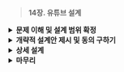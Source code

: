 > **14장. 유튜브 설계**

<details>
  <summary><b>문제 이해 및 설계 범위 확정</b></summary>  
    
  ---
  
  ## 1단계: 문제 이해 및 설계 범위 확정
  
  ### 유튜브 시스템(Youtube System)
  
  - **비디오 플랫폼 설계**
      - 넷플릭스(Netflix)
      - 훌루(Hulu)
  - **유튜브 이용 통계**
      - 월간 능동 사용자 수 : 20억 (2billion)
      - 매일 재생되는 비디오 수 : 50억 (5billion)
      - 미국 성인 가운데 73%가 유튜브 이용
      - 5천만(50million)명의 창작자
      - 유튜브의 광고 수입 : 2019년 기준 15억(15.1billion) 달러, 2018년도 대비 36% 증가
      - 모바일 인터넷 트래픽 중 37%를 점유
      - 80개 언어로 이용 가능
  
  ### **유튜브의 기능**
  
  - 비디오 시청
  - 댓글(Comment)
  - 비디오 공유
  - 좋아요
  - 재생목록(Playlist)에 저장
  - 채널을 구독(Subscribe)
  
  ### 요구사항 파악
  
  - **Q.** 어떤 기능이 가장 중요한지?
  - **A.** 비디오를 업로드하고, 시청하는 기능
  - **Q.** 어떤 클라이언트를 지원해야 하는지?
  - **A.** 모바일 앱, 웹 브라우저, 스마트 TV
  - **Q.** 일간 능동 사용자 수는?
  - **A.** 5백만(5million)명
  - **Q.** 사용자가 평균적으로 소비하는 시간은?
  - **A.** 30분
  - Q. 다국어 지원이 필요한지?
  - **A.** 모든 언어로 이용 가능해야 함
  - **Q.** 어떤 비디오 해상도를 지원해야 하는지?
  - **A.** 현존하는 비디오 종류와 해당도를 배부분 지원해야 함
  - **Q.** 암호화가 필요한지?
  - **A.** 필요
  - **Q.** 비디오 파일 크기에 제한이 있는지?
  - **A.** 작은 비디오 또는 중간 비디오에 초점을 맞춤, 최대 1GB 크기 제한
  - **Q.** Amazon, Google, Microsoft의 클라우드 서비스를 활용할 수 있는지?
  - **A.** 활용하는 것이 바람직함, 회사가 모든 부분을 구축하는 것은 무리에 가까움
  
  ### 비디오 스트리밍 서비스 기능
  
  - 빠른 비디오 업로드
  - 원활한 비디오 재생
  - 재생 품질 선택 기능
  - 낮은 인프라 비용(Infrastructure Cose)
  - 높은 가용성과 규모 확장성, 안정성
  - 지원 클라이언트 : 모바일 앱, 웹 브라우저, 스마트 TV
  
  ### 개략적 규모 추정
  
  - 일간 능동 사용자(DAU, Daily Active User) 수는 5백만(5million)
  - 한 사용자는 하루에 평균 **5개의 비디오**를 시청
  - 10%의 사용자가 **하루에 1비디오 업로드**
  - 비디오 **평균 크기는 300MB**
  - 비디오 저장을 위해 매일 새로 요구되는 저장 용량 :  $5백만 * 10\% * 300MB = 150TB$
  - **CDN 비용**
      - 클라우드 CDN을 통해 비디오를 서비스할 경우, CDN에서 나가는 데이터의 양에 따라 과금
      - Amazone의 **클라우드프론드(CloudFront)** CDN : 1GB당 $0.02의 요금 발생(미국)
      - 문제를 단순화하기 위해 비디오 스트리밍 비용만 책정
      - 매일 발생하는 요금 : $5백만 * 5비디오 * 0.3GB * \$0.02 = \$150,000$
      - CDN을 통해 비디오 서비스 시 비용이 너무 높음 : **비용을 줄이는 설계 필요**
  
  ---
  
  </details>
  
<details>
  <summary><b>개략적 설계안 제시 및 동의 구하기</b></summary>
  
  ---
  
  ## 2단계: 개략적 설계안 제시 및 동의 구하기
  
  ### 기존의 클라우드 서비스 활용
  
  - CDN, BLOB 스토리지(BLOB Storage)의 경우, 기존 클라우드 서비스 활용
  - 규모 확장이 쉬운 BLOB 저장소나 CDN을 만드는 것은 복잡하고 비용이 많이 필요
  - 회사가 모든 것을 스스로 구축하지는 않음
      - ex) Netflix : Amazon Cloud Service 이용, Facebook : 아카마이(Akamai) CDN 이용
  
  ### 시스템 컴포넌트
  
  <img src="https://github.com/user-attachments/assets/a81dc3fe-2999-4453-8301-5f8d42a7d5df" width="400px"/>

  - **단말(Client)**
      - 컴퓨터, 모바일 폰, 스마트 TV를 통해 Youtube를 시청할 수 있음
  - **CDN**
      - 비디오는 CDN에 저장
      - 재생 버튼을 누르면 CDN으로부터 스트리밍이 이루어짐
  - **API 서버**
      - 비디오 스트리밍을 제외한 모든 요청을 처리
          - 피드 추천(Feed Recommendation)
          - 비디오 업로드 URL 생성
          - 메타데이터 데이터베이스, 캐시 갱신
          - 사용자 가입
          
  
  ### 1. 비디오 업로드 절차
  
  <img src="https://github.com/user-attachments/assets/34df4836-0b3d-43dd-9546-99e32d04d0ad" width="400px"/>


  - **1️⃣ 사용자**
      - 컴퓨터, 모바일 폰, 스마트 TV를 통해 Youtube를 시청하는 이용자
  - **2️⃣ 로드밸런서(Load Balancer)**
      - API 서버 각각으로 고르고 요청을 분산
  - **3️⃣ API 서버**
      - 비디오 스트리밍을 제외한 다른 모든 요청을 처리
  - **4️⃣ 메타데이터 데이터베이스(Metadata DB)**
      - 비디오의 메타데이터를 보관
      - **샤딩(Sharding)**과 **다중화(Replication)**를 적용하여 성능 및 가용성 요구사항 충족
  - **5️⃣ 메타데이터 캐시(Metadata Cache)**
      - 성능을 높이기 위해 비디오 메타데이터와 사용가 객체(User Object)는 캐싱
  - **6️⃣ 원본 저장소(Original Storage)**
      - 원본 비디오를 보관할 **대형 이진 파일 저장소**(**BLOB**, Binary Large Object Storage) 시스템
      - 이진 데이터를 하나의 개체로 보관하는 데이터베이스 관리 시스템
  - **7️⃣ 트랜스코딩 서버(Transcoding Server)**
      - 비디오 트랜스코딩(비디오 인코딩) : **비디오의 포맷(MPEG, HLS 등)을 변환**하는 절차
      - 단말이나 대역폭 요구사항에 맞는 최적의 비디오 스트림을 제공하기 위해 사용
  - **8️⃣ 트랜스코딩 비디오 저장소(Transcoded Storage)**
      - 트랜스코딩이 완료된 비디오를 저장하는 BLOB 저장소
  - **9️⃣ CDN**
      - 비디오를 캐싱하는 역할
      - 사용자가 재생 버튼을 누르면 CDN을 통해 비디오 스트리밍이 이루어짐
  - **1️⃣0️⃣ : 트랜스코딩 완료 큐(Completion Queue)**
      - 비디오 트랜스코딩 완료 이벤트들을 보관할 메시지 큐
  - **1️⃣1️⃣ : 트랜스코딩 완료  핸들러(Completion Handler)**
      - 트랜스코딩 완료 큐에서 이벤트 데이터를 꺼내 처리할 작업 서버들
      - 메타데이터 캐시와 데이터베에스를 갱신
  
  ### 2-1. 비디오 업로드 프로세스
  
  <img src="https://github.com/user-attachments/assets/df74694a-0b78-4206-b55e-ec17c73158fe" width="400px"/>

  - **비디오를 웝본 저장소에 업로드**
  - **트랜스코딩 서버는 원본 저장소에서 해당 비디오를 가져와 트랜스코딩 시작**
  - **트랜스코딩 완료 후, 다음 2개의 절차를 병렬적으로 수행**
      1. 완료된 비디오를 트랜스코딩 비디오 저장소로 **업로드**
          - 트랜스코딩이 끝난 비디오를 CDN에 올림
      2. 트랜스코딩 완료 이벤트를 트랜스코딩 **완료 큐에 넣음**
          - 완료 핸들러가 이벤트 데이터를 큐에서 꺼냄
          - 완료 핸들러가 메타데이터 데이터베이스와 캐시를 갱신
  - **API 서버가 단말에게 비디오 업로드가 끝나, 스트리밍 준비가 되었음을 알림**
  
  ### 2-2 비디오 메타데이터 갱신 프로세스
  
  <img src="https://github.com/user-attachments/assets/445f1342-5114-4a8f-a8b3-178786b0f7f1" width="400px"/>

  - **단말은 비디오 메타데이터 갱신 요청을 API 서버에 전송**
      - 원본 저장소에 파일이 업로드되는 동안 병렬적으로 진행됨
  - **API 서버는 메타데이터 캐시와 데이터베이스를 업데이트**
  
  > **비디오 메타데이터**
  > 
  > 
  > 비디오 URL, 비디오 크기, 해상도, 포맷, 사용자 정보 
  > 
  
  ### 2. 비디오 스트리밍 절차
  
  - **비디오 재생버튼을 누르면 스트리밍이 바로  시작**
      - **스트리밍** : 단말이 원격지의 비디오로부터 지속적으로 **비디오 스트림**을 전송받아 재생
      - 비디오 다운로드의 완료를 기다릴 필요 없음
  - **스트리밍 프로토콜(Streaming Protocol)**
      - 비디오 스트리밍을 위해 데이터를 전송할 때 쓰이는 표준화된 통신방법
      - 프로토콜마다 지원하는 비디오 인코딩과 플레이어가 다름
      - 서비스의 용도에 맞는 프로토콜을 잘 선택해야 함
  - **스트리밍 프로토콜 종류**
      - **MPEG-DASH**, **M**oving **P**icture **E**xperts **G**roup-**D**ynamic **A**daptive **S**treaming over **H**TTP
      - **애플(Apple) HLS**(**H**TTP **L**ive **S**treaming)
      - **마이크로소프트 스무드 스트리밍**(Mircosoft Smooth Streaming)
      - **어도비 HTTP 동적 스트리밍**(Adobe **H**TTP **D**ynamic **S**treaming, HDS)
  - **CDN**
      
    <img src="https://github.com/user-attachments/assets/564df6f7-0645-4398-9bcd-940c605a8fcd" width="200px"/>

      - 사용자 단말에 가장 가까운 **CDN 엣지 서버(Edge Server)**가 비디오 전송을 담당
      - 전송 지연이 아주 낮음
  
  ---
  
  </details>
<details>
  <summary><b>상세 설계</b></summary>
  
  ---
  
  ## 3단계: 상세 설계
  
  ### 비디오 트랜스코딩
  
  - **비디오 파일을 다른 형식으로 변환하는 프로세스**
      - **매개 변수 조정** : ex) ****해상도, 인코딩 방식, 비트 전송률
      - 단말은 비디오를 녹화하여 특정 포맷으로 저장
          - 다른 단말에서도 재생할 수 있도록 호환되는 **비트레이트**와 **포맷**으로 저장되어야 함
  - **비디오 트랜스코딩 필요성**
      - **가공되지 않은 원본 비디오(Raw Video)는 저장 공간을 많이 차지**
          - ex) 초당 60프레임으로 녹화된 HD 비디오는 수백 GB의 저장공간 차지
      - **상당수의 단말과 브라우저는 특정 종류의 비디오 포맷만 지원**
          - 호환성 문제를 해결하기 위해 하나의 비디오를 여러 포맷으로 인코딩
      - **사용자에게 끊김 없는 고화질 비디오 재생을 보장**
          - 네트워크 대역폭이 충분하지 않은 사용자에게 저화질 비디오 전송
          - 네트워크 대역폭이 충분한 사용자에게 고화질 비디오 전송
      - **모바일 단말의 경우 네트워크 상황이 수시로 변경될 수 있음**
          - 비디오가 끊김 없이 재생되도록 하기 위해 비디오 화질 자동/수동 변경
  - **인코딩 포맷**
      - **1️⃣ 컨테이너(Container)**
          - 비디오 파일, 오디오, 메타데이터를 담는 일종의 바구니
          - ex) `.avi`, `.mov`, `.mp4`
      - **2️⃣ 코덱(Codec)**
          - 비디오 화질은 보존하면서 파일 크기를 줄일 목적으로 고안된 압축/압축해제 알고리즘
          - ex) `H.264`, `VP9`, `HEVC`
      
  
  > **비트레이트(Bitrate)**
  > 
  > 
  > 비디오를 구성하는 **비트가 얼마나 빨리 처리되어야 하는지**를 나타내는 단위 
  > 
  > **특정 시간 단위 동안 처리되는 비트의 수** 
  > 
  > 비트레이트가 높은 비디오 
  > 
  > - 일반적으로 고화질 비디오
  > - 비디오 스트림을 정상 재생하기 위해 보다 좋은 **컴퓨팅 파워 성능**과 **인터넷 회선 속도** 필요
  
  ### 유항 비순환 그래프(DAG) 모델
  
  - **비디오 프로세스 요구사항**
      - 비디오 위에 워터마크(Watermark) 표시
      - 섬네일(Thumbnail) 이미지를 직접 지정
      - 고화질 비디오
      - 저화질 비디오
  - **추상화 도입**
      - 비디오 프로세싱 파이프라인 지원, 처리 과정의 **병렬렁을 높임**
      - 클라이언트 프로그래머가 **실행할 작업(Task)을 손수 정의**할 수 있도록 지원
      - ex) Facebook 스트리밍 비디오 엔진 : 유향 비순환 그래프(DAG)를 통해 병렬 처리
  - **DAG 모델**
      - Directed Acycle Graph, 유향 비순환 그래프
      - 작업을 단계별로 배열할 수 있도록 하여 해당 작업들의 **순차적/병렬적 처리 지원**
      
    <img src="https://github.com/user-attachments/assets/9635a77a-4168-4738-962b-e77ae708c873" width="400px"/>

      - 원본 비디오 : **일반 비디오**, **오디오**, **메타데이터** 3부분으로 나누어 처리
      - **비디오**
          - **검사(Inspection)**
              - 비디오 품질 검사
              - 비디오 손상 확인
          - **비디오 인코딩(Video Encoding)**
              
            <img src="https://github.com/user-attachments/assets/87c6f3c1-333a-40f3-b003-fc1d1f64f251" width="400px"/>

              - 비디오를 다양한 해상도, 코덱, 비트레이드의 조합으로 인코딩
              - 비디오 인코딩의 결과로 새로운 비디오 파일을 생성
          - **섬네일(Thumbnail)**
              - 사용자가 업로드한 이미지로 섬네일 생성
              - 비디오에서 자동 추출된 이미지로 섬네일 생성
          - **워터마크(Watermark)**
              - 비디오에 대한 식별정보를 이미지 위에 오버레이(Overlay) 형태로 표시
  
  ### 비디오 트랜스코딩 아키텍처
  
  <img src="https://github.com/user-attachments/assets/6d7fb9c8-d9bd-4d24-8bbe-a70c2511f060" width="400px"/>

  - **주요 컴포넌트**
      - 전처리기(Preprocessor)
      - DAG 스케줄러
      - 자원 관리자(Resource Manager)
      - 작업 실행 서버(Resource Worker)
      - 임시 저장소(Temporary Storage)
  - 1️⃣ **전처리기**
      - **비디오 분할(Video Splitting)**
          - 비디오 스트림을 **GOP 단위로 쪼갬**
          - GOP(Group Of Pictures) ****: 특정 순서로 배열된 **프레임(Frame) 그룹**
          - 하나의 GOP는 **독립적으로 재생 가능**, 보통 몇 초 정도 길이
          - 오래된 단말이나 브라우저는 GOP 단위 분할을 지원하지 않음 : 전처리기가 대신 수행
      - **DAG 생성**
          - 클라이언트 프로그래머가 작성한 설정 파일에 따라 DAG를 생성
          - ex) **`다운로드`-`트랜스 코딩` DAG**
              
              ```jsx
              // Task: download-input
              task {
                  name 'downlaod-input'
                  type 'Downlaod'
                  input {
                      url config.url
                  }
                  output { it ->
                      context.inputVideo = it.file
                  }
                  next 'transcode' // 다음 실행할 Task
              }
              ```
              
              ```jsx
              // Task: transcode
              task {
                  name 'transcode'
                  type 'Transcode'
                  input {
                      input context.inputVideo
                      config config.transConfig
                  }
                  output { it ->
                      context.file = it.outputVideo
                  }
              }
              ```
              
      - **데이터 캐시**
          - 전처리기는 **분할된 비디오를 캐싱**
          - 안정성을 높이기 위해 전처리기는 **GOP와 메타데이터를 임시 저장소에 보관**
          - 비디오 인코딩이 실패하면 시스템은 보관된 데이터를 활용해 인코딩 재개
  - 2️⃣ **DAG 스케줄러**
      - DAG 그래프를 몇 개의 **단계(Starge)로 분할**
      - 각 단계를 자원 관리자의 작업 큐(Task Queue) 넣음
      
    <img src="https://github.com/user-attachments/assets/5b8c331d-1957-462d-a940-3c0bbc277d41" width="400px"/>

      - 예시) DAG 스케줄러
          - 1단계 : `비디오`, `오디오`, `메타데이터` 분리
          - 2단계 : `[비디오 파일 인코딩, 섬네일 추출]`, `[오디오 인코딩]`
  - 3️⃣ **자원 관리자**
      
    <img src="https://github.com/user-attachments/assets/64f143f8-ff58-4215-a333-59c8f26c1128" width="400px"/>

      - **3개의 Queue와 작업 스케줄러로 구성**
          - **작업 큐(Task Queue) :** 실행할 작업이 보관되어 있는 우선순위 큐(Priority Queue)
          - **작업 서버 큐(Worker Queue) :** 작업 서버의 가용 상태 정보가 보관되어 있는 우선순위 큐
          - **실행 큐(Running Queue) :** 실행 중인 작업 및 작업 서버 정보가 보관되어 있는 큐(Queue)
          - **작업 스케줄러(Task Scheduler)**
              - 최적의 작업/서버 조합을 선택
              - 해당 작업 서버가 작업을 수행하도록 지시
      - **작업 관리자 동작**
          1. 작업 큐에서 가장 높은 우선순위의 작업을 꺼냄(Poll)
          2. 작업 관리자는 해당 작업을 실행하기 적합한 작업 서버를 선택
          3. 작업 스케줄러는 해당 작업 서버에서 작업 실행을 지시
          4. 작업 스케줄러는 작업이 어떤 서버에게 할당되었는지에 대한 정보를 실행 큐에 삽입(Offer)
          5. 작업 스케줄러는 작업이 완료되면 해당 작업을 실행 큐에서 제거
  - 4️⃣ **작업 실행 서버**
      
    <img src="https://github.com/user-attachments/assets/86d8d093-53f6-483c-a538-2a4596ba3d99" width="400px"/>

      - DAG에 정의된 작업을 수행
      - 작업 종류에 따라 작업 서버도 구분하여 관리 : ex) 워터마크, 인코딩, 섬네일, 병합 등
  - 5️⃣ **임시 저장소**
      - 여러 저장소 시스템을 활용할 수 있음 : ex) Redis, S3, Disk 등
      - 저장할 데이터의 유형, 크기, 이용 빈도, 데이터 유효기간을 고려
          - ex) 메타데이터 : 작업 서버가 빈번히 참조, 크기가 작읍 : 메모리에 캐시
          - ex) 비디오/오디오 데이터 : BLOB 저장소
      - 임시 저장소에 보관한 데이터는 비디오 프로세싱이 완료되면 삭제
  - **6️⃣ 인코딩된 비디오**
      - 인코딩 파이프라인의 최종 결과물
      - ex) `funny_720p.mp4`
  
  ### 시스템 최적화
  
  ### 속도 최적화
  
  - 1️⃣ **비디오 병렬 업로드**
      
    <img src="https://github.com/user-attachments/assets/12e6b2ae-8ee2-4012-bbb2-27c2282fb7d0" width="400px"/>

      - 비디오 전부를 한 번의 업로드로 올리는 것은 비효율적
      - 하나의 비디오를 작은 **GOP들로 분할, 병렬 업로드** : 일부가 실패해도 빠르게 업로드 재개
      
    <img src="https://github.com/user-attachments/assets/19dff43e-5c27-4940-be95-24aaadfe9090" width="400px"/>

      - 단말이 비디오를 GOP 경계에 맞춰 분할 : 업로드 속도 증가
  - 2️⃣ **업로드 센터를 사용자 근거리에 지정**
      
    <img src="https://github.com/user-attachments/assets/e212c3f9-1dc5-4e2e-9db7-4fd1304bd23e" width="400px"/>

      - 업로드 센터를 여러 곳에 구축 : ex) 미국 거주자 - 북미 지역 업로드 센터
      - CDN을 업로드 센터로 이용
  - 3️⃣ **모든 절차를 병렬화**
      - 느슨하게 결합된 시스템을 만들어 시스템의 병렬성을 증가
      
    <img src="https://github.com/user-attachments/assets/ee986a9f-5d57-428a-aec2-212953e6da6d" width="400px"/>

      - 의존성 : **이전 단계의 결과물을 입력**으로 사용, 병렬성을 높이기 어려움
      - **기존 시스템**
          - 인코딩 모듈은 다운로드 모듈의 작업이 끝나는 것을 기다림
      
    <img src="https://github.com/user-attachments/assets/5773f1b8-62ea-4d1f-8974-60713323cd96" width="400px"/>

      - **메시지 큐(Message Queue) 도입**
          - 인코딩 모듈은 다운로드 모듈의 작업 완료를 기다리지 않음
          - 메시지 큐에 보관된 **이벤트 각각**을 인코딩 모듈이 **병렬적으로 처리**
  
  ### 안전성 최적**화**
  
  - 1️⃣ **미리 사인된 업로드 URL**
      - **허가받은 사용자(Authorized User)**만이 올바른 장소에 비디오를 업로드
      
    <img src="https://github.com/user-attachments/assets/311c2128-4887-4500-89ab-bfa6a3ef825a" width="400px"/>

      - **클라이언트는 HTTP 서버에 POST 요청 미리 사인된 업로드 URL**을 받음
          - 해당 URL이 가리키는 객체(Object)에 대한 접근 권한이 이미 주어져 있는 상태
          - 제한된 시간동안 데이터 업로드를 허용
          - ex)
              - 미리 사인된(Pre-signed) 업로드 URL : S3에서 사용되는 용어
              - 접근 공유 시그니처(Shared Access Signature) : 마이크로소프트 Azure BLOB 저장소
      - **API 서버는 미리 사인된 URL을 반환**
      - **클라이언트는 해당 URL이 가리키는 위치에 비디오를 업로드**
  - 2️⃣ **비디오 보호**
      - **콘텐츠 제작자의 업로드 우려 :** 비디오 원본 도난
      - **디지털 저작권 관리(DRM : Digital Rights Management) 시스템 도입**
          - 애플의 페어플레이(FiarPlay)
          - 구글의 와이드바인(Widevine)
          - 마이크로소프트의 플레이레디(PlayReady)
      - **AES 암호화(Encryption)**
          - 비디오를 암호화하고, 접근 권한을 설정
          - 암호화된 비디오는 재생 시에만 복호화
          - 허락된 사용자만 암호화된 비디오를 시청할 수 있음
      - **워터마크(Watermark)**
          - 비디오 위에 소유자 정보를 포함하는 이미지 오버레이를 올림
          - ex) 회사 로고, 이름
  
  ### 비용 최적화
  
  - **CDN**
      - 세계 어디에서도 끊김 없이 빠르게 비디오를 시청할 수 있도록 지원
      - 데이터 크기가 클수록 비용이 비쌈
  - **롱테일(Long-tail) 분포**
      - 인기있는 비디오는 빈번히 재생
      - 나머지는 거의 보는 사람이 없음
  - **최적화 방안**
      
    <img src="https://github.com/user-attachments/assets/271c59ea-d274-4698-98a0-e84428dd0861" width="400px"/>

      - 1️⃣ **인기 있는 비디오는 CDN을 통해 재생**, **나머지 비디오는 비디오 서버**를 통해 재생
      - **2️⃣ 인기가 별로 없는 비디오는 인코딩할 필요가 없을 수 있음**
          - 짧은 비디오라면, 필요할 때 인코딩하여 재생
      - 3️⃣ **특정 지역에서만 인기가 높은** 비디오 : 다른 지역에 옮길 필요 없음
      - **4️⃣ CDN을 직접 구축하고 인터넷 서비스 제공자(ISP, Internet Service Provider)와 제휴**
          - CDN 직접 구축
              - 초대형 프로젝트, 대규모 스트리밍 사업자만 고려 추천
          - ISP
              - 컴캐스트(Comcast)
              - AT&T
              - 버라이즌(Verizon)
  
  ### 오류 처리
  
  - 시스템 오류는 대형 시스템에서 불가피
  - **장애를 아주 잘 감내하는(Highly Fault-tolerant) 시스템**
      - 오류를 우아하게 처리
      - 빠르게 회복
  - **시스템 오류**
      - 1️⃣ **회복 가능 오류(Recoverable Error)**
          - **재시도(Retry)**하여 해결
          - 계속해서 실패하고 복구가 어렵다 판단되면, 클라이언트에게 **적절한 오류 코드를 반환**
          - ex) 특정 비디오 세그먼트를 트랜스코딩하다 실패
      - 2️⃣ **회복 불가능 오류(Non-recoverable Error)**
          - 해당 비디오에 대한 **작업을 중단**하고, 클라이언트에게 **적절한 오류 코드 반환**
          - ex) 비디오 포맷이 잘못됨
  - **전형적 오류 해결방법**
      - **업로드 오류 :** 몇 회 재시도
      - **비디오 분할 오류**
          - 낡은 버전의 클라이언트가 GOP 경계에 따라 분할하지 못함
          - 전체 비디오를 서버로 전송, 서버가 해당 비디오 분할을 처리
      - **트랜스코딩 오류 :** 재시도
      - **전처리 오류** : DAG 그래프를 재생성
      - **DAG 스케줄러 오류** : 작업을 다시 스케줄링
      - **자원 관리자 큐에 장애 발생** : 사본(Replica)을 이용
      - **작업 서버 장애** : 다른 서버에서 해당 작업을 재시도
      - **API 서버 장애** : API 서버는 무상태(Stateless) 서버이므로, 신규 요청은 다른  API 서버로 우회
      - **메타데이터 캐시 서버 장애**
          - 데이터는 다중화되어 있음, 다른 노드에서 데이터를 가져옴
          - 캐시 서버는 교체
      - **메타데이터 데이터베이스 서버 장애**
          - 주 서버가 죽었다면, 부 서버 가운데 하나를 주 서버로 교체
          - 부 서버가 죽었다면, 다른 부 서버를 통해 읽기 연산을 처리, 죽은 서버 교체
  
  ---

</details>
<details>
  <summary><b>마무리</b></summary>
  
  ---
  
  ## 4단계: 마무리
  
  ### 추가적인 고려사항
  
  - **API 계층의 규모 확장성 확보 방안**
      - API 서버는 무상태(Stateless) 서버
      - 수평적 규모 확장이 가능함
  - **데이터베이스 계층의 규모 확장성 확보 방안**
      - 다중화
      - 샤딩
  - **라이브 스트리밍(Live Streaming)**
      - 비디오를 실시간으로 녹화하고 방송하는 절차
      - 라이브 스트리밍의 경우, **응답지연이 더 낮아야 함 :** 스트리밍 프로토콜 선정에 유의
      - **병렬화 필요성이 떨어짐** : 작은 단위 데이터의 빠른 실시간 처리가 더 중요
      - **오류 처리 방안** : 너무 많은 시간이 걸리는 방안을 사용하기 어려움
  - **비디오 삭제(Takedown)**
      - 업로드 과정에서 식별
      - 사용자의 신고 절차를 통해 판별
      - ex) 저작권을 위반한 비디오, 선정적 비디오, 불법적 행위에 관한 비디오
  
  ---
  
</details>
